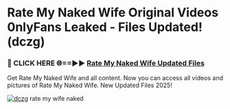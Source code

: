 # Rate My Naked Wife Original Videos 0nlyFans Leaked - Files Updated! (dczg)

<h3>🔴 CLICK HERE 🌐==►► <a href="https://tinyurl.com/up5wt9bj" rel="nofollow">Rate My Naked Wife Updated Files</a></h3>

Get Rate My Naked Wife and all content. Now you can access all videos and pictures of Rate My Naked Wife. New Updated Files 2025!

[![dczg](https://i.imgur.com/ABiUzMV.gif)](https://tinyurl.com/up5wt9bj)
rate my wife naked